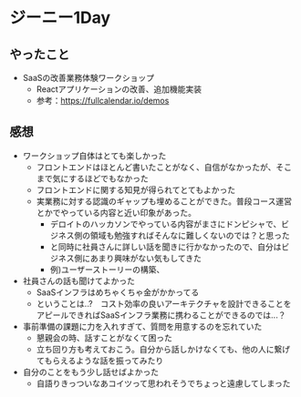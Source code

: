 # ジーニー1Day

## やったこと
- SaaSの改善業務体験ワークショップ
  - Reactアプリケーションの改善、追加機能実装
  - 参考：https://fullcalendar.io/demos

## 感想
- ワークショップ自体はとても楽しかった
  - フロントエンドはほとんど書いたことがなく、自信がなかったが、そこまで気にするほどでもなかった
  - フロントエンドに関する知見が得られてとてもよかった
  - 実業務に対する認識のギャップも埋めることができた。普段コース運営とかでやっている内容と近い印象があった。
    - デロイトのハッカソンでやっている内容がまさにドンピシャで、ビジネス側の領域も勉強すればそんなに難しくないのでは？と思った
    - と同時に社員さんに詳しい話を聞きに行かなかったので、自分はビジネス側にあまり興味がない気もしてきた
    - 例)ユーザーストーリーの構築、
- 社員さんの話も聞けてよかった
  - SaaSインフラはめちゃくちゃ金がかかってる
  - ということは..?　コスト効率の良いアーキテクチャを設計できることをアピールできればSaaSインフラ業務に携わることができるのでは...？
- 事前準備の課題に力を入れすぎて、質問を用意するのを忘れていた
  - 懇親会の時、話すことがなくて困った
  - 立ち回り方も考えておこう。自分から話しかけなくても、他の人に繋げてもらえるような話を振ってみたり
- 自分のことをもう少し話せばよかった
  - 自語りきっついなあコイツって思われそうでちょっと遠慮してしまった

